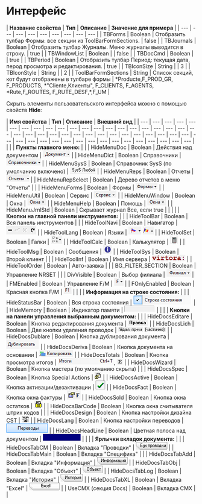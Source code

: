 # Интерфейс

| **Название свойства** | **Тип** | **Описание**  | **Значение для примера**  |
| --- | --- | --- | --- | --- | --- | --- | --- | --- |
| TBForms | Boolean | Отобразить тулбар Формы: все секции из ToolBarFormSections. | false |
| TBJournals | Boolean | Отобразить тулбар Журналы. Меню журналы выводится в строку. | true |
| TBWindowList | Boolean |   | false |
| TBDocCmd | Boolean |   | true |
| TBPeriod | Boolean | Отобразить тулбар Период: текущая дата, перод просмотра и редактирования. | true |
| TBIconSize | String |   | 3 |
| TBIconStyle | String |   | 2 |
| ToolBarFormSections | String | Список секций, кот будут отображены в тулбаре формы | \*Producte,F\_PROD\_GR,   F\_PRODUCTS, \*"Cliente,Клиенты",              F\_CLIENTS, F\_AGENTS, \*Rute,F\_ROUTES, F\_RUTE\_DESF,\*,F\_UM |

 Скрыть элементы пользовательского интерфейса можно с помощью свойств **Hide**:



| **Имя свойства**  | **Тип** | **Описание** | **Внешний вид**   |
| --- | --- | --- | --- | --- | --- | --- | --- | --- | --- | --- | --- | --- | --- | --- | --- | --- | --- | --- | --- | --- | --- | --- | --- | --- | --- | --- | --- | --- | --- | --- | --- | --- | --- | --- | --- | --- | --- | --- | --- | --- | --- | --- | --- | --- | --- | --- | --- | --- | --- | --- | --- |
|   |   | **Пункты главного меню:**  |     |
| HideMenuDoc | Boolean | Действия над документом | ![N](https://github.com/prbsoft/wiki/blob/master/src/interface/doc.png?raw=true) |
| HideMenuDict | Boolean | Справочники | ![N](https://github.com/prbsoft/wiki/blob/master/src/interface/spr.png?raw=true) |
| HideMenuSysS | Boolean | Справочник SysS \(по умолчанию включено\) | ![N](https://github.com/prbsoft/wiki/blob/master/src/interface/sys.png?raw=true) |
| HideMenuReps | Boolean | Отчеты | ![N](https://github.com/prbsoft/wiki/blob/master/src/interface/rep.png?raw=true) |
| HideMenuRepSelect | Boolean | Дерево отчетов в меню "Отчеты" |   |
| HideMenuForms | Boolean | Формы | ![N](https://github.com/prbsoft/wiki/blob/master/src/interface/form.png?raw=true) |
| HideMenuUtil | Boolean | Сервис | ![N](https://github.com/prbsoft/wiki/blob/master/src/interface/service.png?raw=true) |
| HideMenuWindow | Boolean | Окна | ![N](https://github.com/prbsoft/wiki/blob/master/src/interface/win.png?raw=true) |
| HideMenuHelp | Boolean | Помощь | ![N](https://github.com/prbsoft/wiki/blob/master/src/interface/win.png?raw=true) |
| HideMenuJrnlStd | Boolean | Скрывает журнал Все, если true |   |
|   |   | **Кнопки на главной панели инструментов:** |   |
| HideToolBar | Boolean | Вся панель инструментов |   |
| HideToolNavi | Boolean | Навигатор | ![N](https://github.com/prbsoft/wiki/blob/master/src/interface/10.png?raw=true) |
| HideToolLang | Boolean | Языки |  ![N](https://github.com/prbsoft/wiki/blob/master/src/interface/11.png?raw=true) ![N](https://github.com/prbsoft/wiki/blob/master/src/interface/31.png?raw=true) |
| HideToolSet | Boolean | Галки | ![N](https://github.com/prbsoft/wiki/blob/master/src/interface/12.png?raw=true) |
| HideToolCalc | Boolean | Калькулятор | ![N](https://github.com/prbsoft/wiki/blob/master/src/interface/calc.png?raw=true) |
| HideToolMsg | Boolean | Сообщения | ![N](https://github.com/prbsoft/wiki/blob/master/src/interface/14.png?raw=true) |
| HideToolSys | Boolean | Второй клиент |   |
| HideToolInf | Boolean | Имя сервера | ![N](https://github.com/prbsoft/wiki/blob/master/src/interface/16.png?raw=true) |
| HideToolOrder | Boolean | Авто-заявка |   |
| BG\_FILTER\_SECTION | Boolean |  Управление NRSET |   |
| DivVisible | Boolean | Выбор филиала | ![N](https://github.com/prbsoft/wiki/blob/master/src/interface/40.png?raw=true) |
| FMEnabled | Boolean | Управление F/M | ![N](https://github.com/prbsoft/wiki/blob/master/src/interface/41.png?raw=true) |
| FOnlyEnabled | Boolean | Красная кнопка F/M | ![N](https://github.com/prbsoft/wiki/blob/master/src/interface/42.png?raw=true) |
|   |   | **Информация на строке состояния:** |   |
| HideStatusBar | Boolean | Вся строка состояния | ![N](https://github.com/prbsoft/wiki/blob/master/src/interface/44.png?raw=true) |
| HideMemory | Boolean | Индикатор памяти | ![N](https://github.com/prbsoft/wiki/blob/master/src/interface/45.png?raw=true) |
|   |   | **Кнопки на панели управления выбранным документом:** |   |
| HideDocsEditare | Boolean | Кнопка редактирования документа | ![N](https://github.com/prbsoft/wiki/blob/master/src/interface/18.png?raw=true) |
| HideDocsLich | Boolean | Две кнопки удаления проводок |  ![N](https://github.com/prbsoft/wiki/blob/master/src/interface/19.png?raw=true) ![N](https://github.com/prbsoft/wiki/blob/master/src/interface/20.png?raw=true) |
| HideDocsDublare | Boolean | Кнопка дублирования документа | ![N](https://github.com/prbsoft/wiki/blob/master/src/interface/38.png?raw=true) |
| HideDocsDeriva | Boolean | Кнопка документа на основании | ![N](https://github.com/prbsoft/wiki/blob/master/src/interface/34.png?raw=true) |
| HideDocsTotals | Boolean | Кнопка просмотра итогов |  ![N](https://github.com/prbsoft/wiki/blob/master/src/interface/39.png?raw=true), ![N](https://github.com/prbsoft/wiki/blob/master/src/interface/23.png?raw=true) |
| HideDocsWizard  | Boolean | Кнопка мастера \(по умолчанию скрыта\) |   |
| HideDocsSpec | Boolean | Кнопка Special Actions | ![N](https://github.com/prbsoft/wiki/blob/master/src/interface/22.png?raw=true) |
| HideDocsActive | Boolean | Кнопка активации/дезактивации | ![N](https://github.com/prbsoft/wiki/blob/master/src/interface/32.png?raw=true) |
| HideDocsFact | Boolean | Кнопка окна фактуры | ![N](https://github.com/prbsoft/wiki/blob/master/src/interface/21.png?raw=true) |
| HideDocsSold | Boolean | Кнопка окна остатков | ![N](https://github.com/prbsoft/wiki/blob/master/src/interface/%D0%9A%D0%BD%D0%BE%D0%BF%D0%BA%D0%B0%20%D0%BE%D1%81%D1%82%D0%B0%D1%82%D0%BA%D0%BE%D0%B2.png?raw=true) |
| HideDocsBarCode | Boolean | Кнопка окна считывателя штрих кодов |   |
| HideDocsDesign | Boolean | Кнопка настройки дизайна CST | ![N](https://github.com/prbsoft/wiki/blob/master/src/interface/46.png?raw=true) |
| HideDocsLang | Boolean | Кнопка настройки переводов | ![N](https://github.com/prbsoft/wiki/blob/master/src/interface/33.png?raw=true) |
| HideDocsHeadLine | Boolean | Цветная полоса над документом | ![N](https://github.com/prbsoft/wiki/blob/master/src/interface/24.png?raw=true) |
|   |   | **Ярлычки вкладок документа:** |   |
| HideDocsTabCM | Boolean | Вкладка "Проводки" | ![N](https://github.com/prbsoft/wiki/blob/master/src/interface/26.png?raw=true) |
| HideDocsTabMain | Boolean | Вкладка "Специфика" |   |
| HideDocsTabAdd | Boolean | Вкладка "Информация" | ![N](https://github.com/prbsoft/wiki/blob/master/src/interface/27.png?raw=true) |
| HideDocsTabObj | Boolean | Вкладка "Объект" | ![N](https://github.com/prbsoft/wiki/blob/master/src/interface/28.png?raw=true) |
| HideDocsTabLog  | Boolean | Вкладка "История" | ![N](https://github.com/prbsoft/wiki/blob/master/src/interface/29.png?raw=true) |
| HideDocsTabXL | Boolean | Вкладка "Excel" | ![N](https://github.com/prbsoft/wiki/blob/master/src/interface/30.png?raw=true) |
| UseCMX \(секция Docs\) | Boolean | Вкладка CMX |   |

